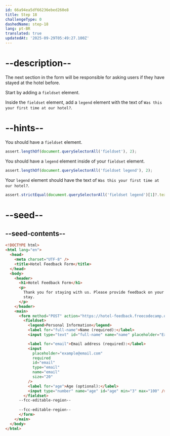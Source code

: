 ```yaml
---
id: 66a94ea5df66236ebed260e8
title: Step 18
challengeType: 0
dashedName: step-18
lang: pt-BR
translated: true
updatedAt: '2025-09-29T05:49:27.100Z'
---
```


# --description--

The next section in the form will be responsible for asking users if they have stayed at the hotel before. 

Start by adding a `fieldset` element.

Inside the `fieldset` element, add a `legend` element with the text of `Was this your first time at our hotel?`. 

# --hints--

You should have a `fieldset` element.

```js
assert.lengthOf(document.querySelectorAll('fieldset'), 2);
```

You should have a `legend` element inside of your `fieldset` element.

```js
assert.lengthOf(document.querySelectorAll('fieldset legend'), 2);
```

Your `legend` element should have the text of `Was this your first time at our hotel?`.

```js
assert.strictEqual(document.querySelectorAll('fieldset legend')[1]?.textContent, 'Was this your first time at our hotel?');
```

# --seed--

## --seed-contents--

```html
<!DOCTYPE html>
<html lang="en">
  <head>
    <meta charset="UTF-8" />
    <title>Hotel Feedback Form</title>
  </head>
  <body>
    <header>
      <h1>Hotel Feedback Form</h1>
      <p>
        Thank you for staying with us. Please provide feedback on your recent
        stay.
      </p>
    </header>
    <main>
      <form method="POST" action="https://hotel-feedback.freecodecamp.org">
        <fieldset>
          <legend>Personal Information</legend>
          <label for="full-name">Name (required):</label>
          <input type="text" id="full-name" name="name" placeholder="Ex. John Doe" required size="20">

          <label for="email">Email address (required):</label>
          <input
            placeholder="example@email.com"
            required
            id="email"
            type="email"
            name="email"
            size="20"
          />
          <label for="age">Age (optional):</label>
          <input type="number" name="age" id="age" min="3" max="100" />
        </fieldset>
      --fcc-editable-region--
        
      --fcc-editable-region--
      </form>
    </main>
  </body>
</html>
```
